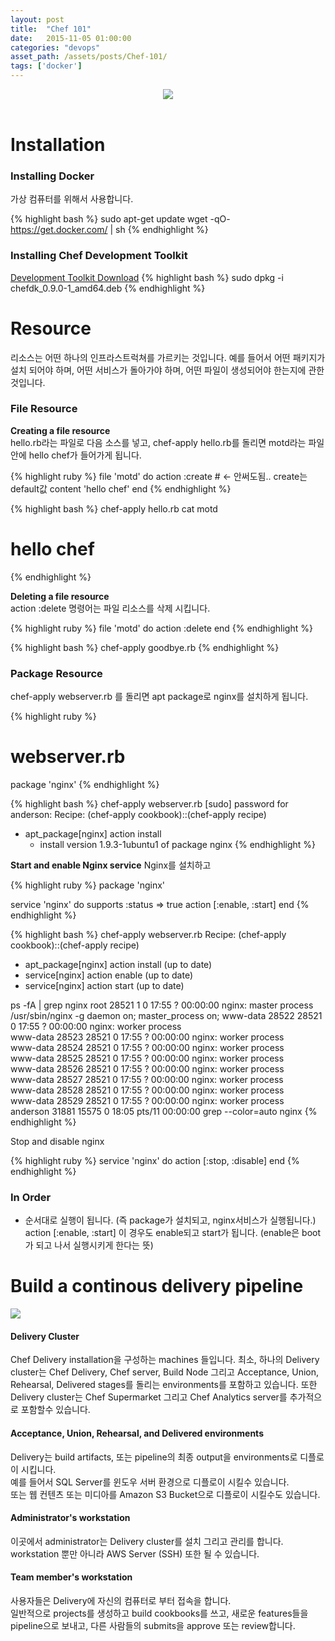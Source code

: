 ```yaml
---
layout: post
title:  "Chef 101"
date:   2015-11-05 01:00:00
categories: "devops"
asset_path: /assets/posts/Chef-101/
tags: ['docker']
---
```

<header>
    <img src="{{ page.asset_path }}chef_logo.png" class="img-responsive img-rounded img-fluid">
</header>

# Installation

### Installing Docker

가상 컴퓨터를 위해서 사용합니다.

{% highlight bash %}
sudo apt-get update
wget -qO- https://get.docker.com/ | sh
{% endhighlight %}

### Installing Chef Development Toolkit

[Development Toolkit Download][dev-toolkit-url]
{% highlight bash %}
sudo dpkg -i chefdk_0.9.0-1_amd64.deb
{% endhighlight %}


# Resource 

리소스는 어떤 하나의 인프라스트럭쳐를 가르키는 것입니다. 예를 들어서 어떤 패키지가 설치 되어야 하며, 
어떤 서비스가 돌아가야 하며, 어떤 파일이 생성되어야 한는지에 관한 것입니다.

### File Resource

**Creating a file resource**<br>
hello.rb라는 파일로 다음 소스를 넣고, chef-apply hello.rb를 돌리면 motd라는 파일안에 hello chef가 들어가게 됩니다.

{% highlight ruby %}
file 'motd' do
	action :create # <- 안써도됨.. create는 default값
	content 'hello chef'
end
{% endhighlight %}

{% highlight bash %}
chef-apply hello.rb
cat motd
# hello chef
{% endhighlight %}

**Deleting a file resource**<br>
action :delete 명령어는 파일 리소스를 삭제 시킵니다.

{% highlight ruby %}
file 'motd' do
	action :delete
end
{% endhighlight %}

{% highlight bash %}
chef-apply goodbye.rb
{% endhighlight %}

### Package Resource

chef-apply webserver.rb 를 돌리면 apt package로 nginx를 설치하게 됩니다.

{% highlight ruby %}
# webserver.rb
package 'nginx'
{% endhighlight %}

{% highlight bash %}
chef-apply webserver.rb
[sudo] password for anderson: 
Recipe: (chef-apply cookbook)::(chef-apply recipe)
  * apt_package[nginx] action install
    - install version 1.9.3-1ubuntu1 of package nginx
{% endhighlight %}


**Start and enable Nginx service**
Nginx를 설치하고 

{% highlight ruby %}
package 'nginx'

service 'nginx' do
	supports :status => true
	action [:enable, :start]
end
{% endhighlight %}

{% highlight bash %}
chef-apply webserver.rb
Recipe: (chef-apply cookbook)::(chef-apply recipe)
  * apt_package[nginx] action install (up to date)
  * service[nginx] action enable (up to date)
  * service[nginx] action start (up to date)

ps -fA | grep nginx
root     28521     1  0 17:55 ?        00:00:00 nginx: master process /usr/sbin/nginx -g daemon on; master_process on;
www-data 28522 28521  0 17:55 ?        00:00:00 nginx: worker process                           
www-data 28523 28521  0 17:55 ?        00:00:00 nginx: worker process                           
www-data 28524 28521  0 17:55 ?        00:00:00 nginx: worker process                           
www-data 28525 28521  0 17:55 ?        00:00:00 nginx: worker process                           
www-data 28526 28521  0 17:55 ?        00:00:00 nginx: worker process                           
www-data 28527 28521  0 17:55 ?        00:00:00 nginx: worker process                           
www-data 28528 28521  0 17:55 ?        00:00:00 nginx: worker process                           
www-data 28529 28521  0 17:55 ?        00:00:00 nginx: worker process                           
anderson 31881 15575  0 18:05 pts/11   00:00:00 grep --color=auto nginx
{% endhighlight %}

Stop and disable nginx

{% highlight ruby %}
service 'nginx' do
  action [:stop, :disable]
end
{% endhighlight %}

### In Order

* 순서대로 실행이 됩니다. (즉 package가 설치되고, nginx서비스가 실행됩니다.)<br>
action [:enable, :start] 이 경우도 enable되고 start가 됩니다. (enable은 boot가 되고 나서 실행시키게 한다는 뜻)


# Build a continous delivery pipeline

<img src="{{ page.asset_path }}delivery-scenario.png" class="img-responsive img-rounded img-fluid">

#### Delivery Cluster
Chef Delivery installation을 구성하는 machines 들입니다.
최소, 하나의 Delivery cluster는 Chef Delivery, Chef server, Build Node 그리고 Acceptance, Union, Rehearsal, Delivered stages를 돌리는 environments를 포함하고 있습니다.
또한 Delivery cluster는 Chef Supermarket 그리고 Chef Analytics server를 추가적으로 포함할수 있습니다.


#### Acceptance, Union, Rehearsal, and Delivered environments

Delivery는 build artifacts, 또는 pipeline의 최종 output을 environments로 디플로이 시킵니다.<br>
예를 들어서 SQL Server를 윈도우 서버 환경으로 디플로이 시킬수 있습니다. <br>
또는 웹 컨텐츠 또는 미디아를 Amazon S3 Bucket으로 디플로이 시킬수도 있습니다. 


#### Administrator's workstation 

이곳에서 administrator는 Delivery cluster를 설치 그리고 관리를 합니다.<br>
workstation 뿐만 아니라 AWS Server (SSH) 또한 될 수 있습니다.

#### Team member's workstation 

사용자들은 Delivery에 자신의 컴퓨터로 부터 접속을 합니다.<br>
일반적으로 projects를 생성하고 build cookbooks를 쓰고, 새로운 features들을 pipeline으로 보내고, 다른 사람들의 submits을 approve 또는 review합니다.


[dev-toolkit-url]: https://downloads.chef.io/chef-dk/ubuntu/